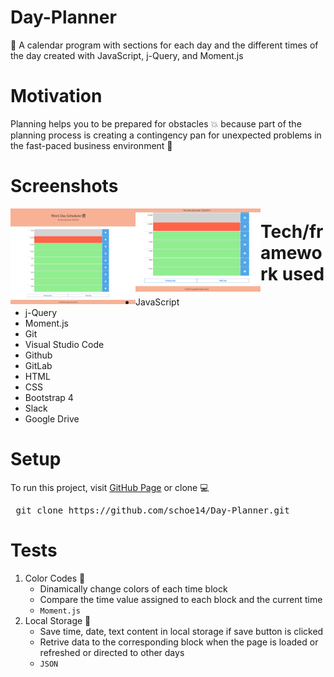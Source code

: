 # Day-Planner
:date: A calendar program with sections for each day and the different times of the day created with JavaScript, j-Query, and Moment.js

# Motivation
Planning helps you to be prepared for obstacles :collision: because part of the planning process is creating a contingency pan for unexpected problems in the fast-paced business environment :office:

# Screenshots
<a href="https://schoe14.github.io/Day-Planner/"><img src="https://github.com/schoe14/Day-Planner/blob/master/assets/screenshot1.JPG" style="width:200px; float: left"></a><a href="https://schoe14.github.io/Day-Planner/"><img src="https://github.com/schoe14/Day-Planner/blob/master/assets/screenshot2.JPG" style="width:200px; float: left"></a>

# Tech/framework used
* JavaScript
* j-Query
* Moment.js
* Git
* Visual Studio Code
* Github
* GitLab
* HTML
* CSS
* Bootstrap 4
* Slack
* Google Drive

# Setup
To run this project, visit [GitHub Page](https://schoe14.github.io/Day-Planner/ "Seohui's GitHub Page") or clone :computer:
</br> 
<pre> git clone https://github.com/schoe14/Day-Planner.git </pre>

# Tests
1. Color Codes :art:
   * Dinamically change colors of each time block
   * Compare the time value assigned to each block and the current time
   * `Moment.js`
2. Local Storage :file_folder:
   * Save time, date, text content in local storage if save button is clicked
   * Retrive data to the corresponding block when the page is loaded or refreshed or directed to other days
   * `JSON`

